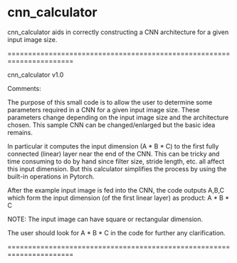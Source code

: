 # cnn_calculator
cnn_calculator aids in correctly constructing a CNN architecture for a given input image size.

======================================================================

cnn_calculator v1.0

Comments:

The purpose of this small code is to allow the user to determine some
parameters required in a CNN for a given input image size. These
parameters change depending on the input image size and the architecture
chosen. This sample CNN can be changed/enlarged but the basic idea remains.

In particular it computes the input dimension (A * B * C) to the first fully
connected (linear) layer near the end of the CNN. This can be tricky
and time consuming to do by hand since filter size, stride length, etc.
all affect this input dimension. But this calculator simplifies the process
by using the built-in operations in Pytorch.

After the example input image is fed into the CNN, the code outputs A,B,C 
which form the input dimension (of the first linear layer) as product: A * B * C

NOTE: The input image can have square or rectangular dimension.

The user should look for A * B * C in the code for further any clarification.


 ======================================================================
